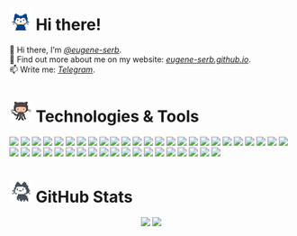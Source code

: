 <h1><img src="octocats/mona-whisper.gif" width="40" height="40"> Hi there!</h1> 

👋 Hi there, I’m *[@eugene-serb](https://github.com/eugene-serb)*.<br />
🤩 Find out more about me on my website: *[eugene-serb.github.io](https://eugene-serb.github.io/)*.<br />
📫 Write me: *[Telegram](https://t.me/eugene_serb)*.<br />

<h1><img src="octocats/octocat-squid.gif" width="40" height="40"> Technologies & Tools</h1>

![](https://img.shields.io/badge/HTML-informational?style=flat-square&logo=html5&logoColor=FFFFFF&color=E44D26)
![](https://img.shields.io/badge/CSS-informational?style=flat-square&logo=css3&logoColor=FFFFFF&color=25A1E1)
![](https://img.shields.io/badge/SASS-informational?style=flat-square&logo=sass&logoColor=FFFFFF&color=CF649A)
![](https://img.shields.io/badge/JSON-informational?style=flat-square&logo=json&logoColor=323330&color=FAF0E6)
![](https://img.shields.io/badge/YAML-informational?style=flat-square&logo=yaml&logoColor=FFFFFF&color=FF0000)
![](https://img.shields.io/badge/JavaScript-informational?style=flat-square&logo=javascript&logoColor=323330&color=F0DB4F)
![](https://img.shields.io/badge/TypeScript-informational?style=flat-square&logo=typescript&logoColor=FFFFFF&color=007ACC)
![](https://img.shields.io/badge/Vue.js-informational?style=flat-square&logo=vue.js&logoColor=FFFFFF&color=42B983)
![](https://img.shields.io/badge/Nuxt.js-informational?style=flat-square&logo=nuxt.js&logoColor=FFFFFF&color=42B983)
![](https://img.shields.io/badge/Vue%20Router-informational?style=flat-square&logo=vue.js&logoColor=FFFFFF&color=42B983)
![](https://img.shields.io/badge/Vuex-informational?style=flat-square&logo=vue.js&logoColor=FFFFFF&color=42B983)
![](https://img.shields.io/badge/🍍-Pinia-informational?style=flat-square&logo=pinia&logoColor=FFFFFF&color=42B983&labelColor=42B983)
![](https://img.shields.io/badge/Vite-informational?style=flat-square&logo=vite&logoColor=FFFFFF&color=42B983)
![](https://img.shields.io/badge/React-informational?style=flat-square&logo=react&logoColor=FFFFFF&color=066D89)
![](https://img.shields.io/badge/Node.JS-informational?style=flat-square&logo=node.js&logoColor=FFFFFF&color=3C873A)
![](https://img.shields.io/badge/Express-informational?style=flat-square&logo=express&logoColor=3C3C3C&color=E0F5FF)
![](https://img.shields.io/badge/MongoDB-informational?style=flat-square&logo=mongodb&logoColor=00ED64&color=023430)
![](https://img.shields.io/badge/PostgreSQL-informational?style=flat-square&logo=postgresql&logoColor=FFFFFF&color=336791)
![](https://img.shields.io/badge/Webpack-informational?style=flat-square&logo=webpack&logoColor=62B1D8&color=2B3A42)
![](https://img.shields.io/badge/Babel-informational?style=flat-square&logo=babel&logoColor=323330&color=F5DA55)
![](https://img.shields.io/badge/ESLint-informational?style=flat-square&logo=eslint&logoColor=FFFFFF&color=8181F2)
![](https://img.shields.io/badge/Stylelint-informational?style=flat-square&logo=stylelint&logoColor=FFFFFF&color=1C1E21)
![](https://img.shields.io/badge/Prettier-informational?style=flat-square&logo=prettier&logoColor=FFFFFF&color=1A2B34)
![](https://img.shields.io/badge/Vitest-informational?style=flat-square&logo=vitest&logoColor=FFFFFF&color=42B983)
![](https://img.shields.io/badge/🎭-Playwright-informational?style=flat-square&logo=playwright&logoColor=FFFFFF&color=45BA4B&labelColor=45BA4B)
![](https://img.shields.io/badge/Jest-informational?style=flat-square&logo=jest&logoColor=FFFFFF&color=15C213)
![](https://img.shields.io/badge/Storybook-informational?style=flat-square&logo=storybook&logoColor=FFFFFF&color=006FBB&labelColor=006FBB)
![](https://img.shields.io/badge/📝-JSDoc-informational?style=flat-square&logo=jsdoc&logoColor=FFFFFF&color=006FBB&labelColor=006FBB)
![](https://img.shields.io/badge/Bootstrap-informational?style=flat-square&logo=bootstrap&logoColor=FFFFFF&color=684B96)
![](https://img.shields.io/badge/npm-informational?style=flat-square&logo=npm&logoColor=FFFFFF&color=CB0000)
![](https://img.shields.io/badge/Git-informational?style=flat-square&logo=git&logoColor=FFFFFF&color=BC4420)
![](https://img.shields.io/badge/GitLab-informational?style=flat-square&logo=gitlab&logoColor=FFFFFF&color=FD7E14)
![](https://img.shields.io/badge/GitHub-informational?style=flat-square&logo=github&logoColor=FFFFFF&color=24292F)
![](https://img.shields.io/badge/GitHub%20Actions-informational?style=flat-square&logo=github&logoColor=FFFFFF&color=24292F)
![](https://img.shields.io/badge/Docker-informational?style=flat-square&logo=docker&logoColor=FFFFFF&color=0073EC)
![](https://img.shields.io/badge/Jira-informational?style=flat-square&logo=jira&logoColor=0052CC&color=F4F5F7)
![](https://img.shields.io/badge/Figma-informational?style=flat-square&logo=figma&logoColor=FFFFFF&color=5551ff)
![](https://img.shields.io/badge/VS%20Code-informational?style=flat-square&logo=visual-studio&logoColor=FFFFFF&color=0066B8)
![](https://img.shields.io/badge/Visual%20Studio-informational?style=flat-square&logo=visual-studio&logoColor=FFFFFF&color=8661C5)
![](https://img.shields.io/badge/Postman-informational?style=flat-square&logo=postman&logoColor=FFFFFF&color=FF6C37)
![](https://img.shields.io/badge/Charles-informational?style=flat-square&logo=charles&logoColor=FFFFFF&color=BFDFEF&labelColor=BFDFEF)
![](https://img.shields.io/badge/📐-Devtools-informational?style=flat-square&logo=devtools&logoColor=FFFFFF&color=D2E3FC&labelColor=D2E3FC)
![](https://img.shields.io/badge/📈-ApexCharts-informational?style=flat-square&logo=apexcharts&logoColor=FFFFFF&color=D2E3FC&labelColor=D2E3FC)
![](https://img.shields.io/badge/📉-Webix-informational?style=flat-square&logo=webix&logoColor=FFFFFF&color=D2E3FC&labelColor=D2E3FC)

<h1><img src="octocats/mona-loading.gif" width="40" height="40"> GitHub Stats</h1>

<div align="center">
  <img height="165em" src="https://github-readme-stats.vercel.app/api?username=eugene-serb&count_private=true&theme=default&show_icons=true" />
  <img height="165em" src="https://github-readme-stats.vercel.app/api/top-langs/?username=eugene-serb&langs_count=4&layout=compact" />
</div>

<!---
eugene-serb/eugene-serb is a ✨ special ✨ repository because its `README.md` (this file) appears on your GitHub profile.
You can click the Preview link to take a look at your changes.
--->
